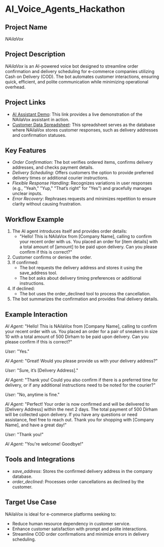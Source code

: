 # AI\_Voice\_Agents\_Hackathon

## Project Name

*NAilaVox*

## Project Description

*NAilaVox* is an AI-powered voice bot designed to streamline order confirmation and delivery scheduling for e-commerce companies utilizing Cash on Delivery (COD). The bot automates customer interactions, ensuring quick, efficient, and polite communication while minimizing operational overhead.

## Project Links

- [AI Assistant Demo](https://vapi.ai/?demo=true\&shareKey=fb4fa5f2-3fdc-4e5b-9547-90501ee3e9f2\&assistantId=392736c0-f06f-4df5-894a-4101ae316b0f): This link provides a live demonstration of the NAilaVox assistant in action.
- [Customer Data Spreadsheet](https://docs.google.com/spreadsheets/d/18KDg8HJW0ZBWElJH7Anblasbcy8RncoDOw5j_NcPoYg/edit?gid=0#gid=0): This spreadsheet serves as the database where NAilaVox stores customer responses, such as delivery addresses and confirmation statuses.

## Key Features

- *Order Confirmation*: The bot verifies ordered items, confirms delivery addresses, and checks payment details.
- *Delivery Scheduling*: Offers customers the option to provide preferred delivery times or additional courier instructions.
- *Flexible Response Handling*: Recognizes variations in user responses (e.g., "Yeah," "Yup," "That’s right" for "Yes") and gracefully manages unclear inputs.
- *Error Recovery*: Rephrases requests and minimizes repetition to ensure clarity without causing frustration.

## Workflow Example

1. The AI agent introduces itself and provides order details:
   - "Hello! This is NAilaVox from [Company Name], calling to confirm your recent order with us. You placed an order for [item details] with a total amount of [amount] to be paid upon delivery. Can you please confirm if this is correct?"
2. Customer confirms or denies the order.
3. If confirmed:
   - The bot requests the delivery address and stores it using the save_address tool.
   - The bot asks about delivery timing preferences or additional instructions.
4. If declined:
   - The bot uses the order_declined tool to process the cancellation.
5. The bot summarizes the confirmation and provides final delivery details.

## Example Interaction

*AI Agent:* "Hello! This is NAilaVox from [Company Name], calling to confirm your recent order with us. You placed an order for a pair of sneakers in size 10 with a total amount of 500 Dirham to be paid upon delivery. Can you please confirm if this is correct?"

*User:* "Yes."

*AI Agent:* "Great! Would you please provide us with your delivery address?"

*User:* "Sure, it’s [Delivery Address]."

*AI Agent:* "Thank you! Could you also confirm if there is a preferred time for delivery, or if any additional instructions need to be noted for the courier?"

*User:* "No, anytime is fine."

*AI Agent:* "Perfect! Your order is now confirmed and will be delivered to [Delivery Address] within the next 2 days. The total payment of 500 Dirham will be collected upon delivery. If you have any questions or need assistance, feel free to reach out. Thank you for shopping with [Company Name], and have a great day!"

*User:* "Thank you!"

*AI Agent:* "You're welcome! Goodbye!"

## Tools and Integrations

- *save\_address*: Stores the confirmed delivery address in the company database.
- *order\_declined*: Processes order cancellations as declined by the customer.

## Target Use Case

NAilaVox is ideal for e-commerce platforms seeking to:

- Reduce human resource dependency in customer service.
- Enhance customer satisfaction with prompt and polite interactions.
- Streamline COD order confirmations and minimize errors in delivery scheduling.
